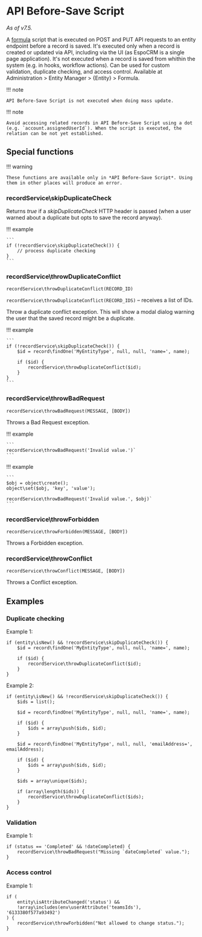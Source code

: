 # API Before-Save Script

*As of v7.5.*

A [formula](formula.md) script that is executed on POST and PUT API requests to an entity endpoint before a record is saved.
It's executed only when a record is created or updated via API, including via the UI (as EspoCRM is a single page application). It's not executed when a record is saved from whithin the system (e.g. in hooks, workflow actions).
Can be used for custom validation, duplicate checking, and access control. Available at Administration > Entity Manager > {Entity} > Formula.

!!! note

    API Before-Save Script is not executed when doing mass update.

!!! note

    Avoid accessing related records in API Before-Save Script using a dot (e.g. `account.assignedUserId`). When the script is executed, the relation can be not yet established.

## Special functions

!!! warning

    These functions are available only in *API Before-Save Script*. Using them in other places will produce an error.

### recordService\skipDuplicateCheck

Returns *true* if a *skipDuplicateCheck* HTTP header is passed (when a user warned about a duplicate but opts to save the record anyway).

!!! example

    ```
    if (!recordService\skipDuplicateCheck()) {
        // process duplicate checking
    }
    ```

### recordService\throwDuplicateConflict

`recordService\throwDuplicateConflict(RECORD_ID)`

`recordService\throwDuplicateConflict(RECORD_IDS)` – receives a list of IDs.

Throw a duplicate conflict exception. This will show a modal dialog warning the user that the saved record
might be a duplicate.

!!! example

    ```
    if (!recordService\skipDuplicateCheck()) {
        $id = record\findOne('MyEntityType', null, null, 'name=', name);

        if ($id) {
            recordService\throwDuplicateConflict($id);
        }
    }
    ```

### recordService\throwBadRequest

`recordService\throwBadRequest(MESSAGE, [BODY])`

Throws a Bad Request exception.

!!! example

    ```
    recordService\throwBadRequest('Invalid value.')`
    ```

!!! example

    ```
    $obj = object\create();
    object\set($obj, 'key', 'value');

    recordService\throwBadRequest('Invalid value.', $obj)`
    ```

### recordService\throwForbidden

`recordService\throwForbidden(MESSAGE, [BODY])`

Throws a Forbidden exception.

### recordService\throwConflict

`recordService\throwConflict(MESSAGE, [BODY])`

Throws a Conflict exception.

## Examples

### Duplicate checking

Example 1:

```
if (entity\isNew() && !recordService\skipDuplicateCheck()) {
    $id = record\findOne('MyEntityType', null, null, 'name=', name);

    if ($id) {
        recordService\throwDuplicateConflict($id);
    }
}
```

Example 2:

```
if (entity\isNew() && !recordService\skipDuplicateCheck()) {
    $ids = list();

    $id = record\findOne('MyEntityType', null, null, 'name=', name);

    if ($id) {
        $ids = array\push($ids, $id);
    }

    $id = record\findOne('MyEntityType', null, null, 'emailAddress=', emailAddress);

    if ($id) {
        $ids = array\push($ids, $id);
    }

    $ids = array\unique($ids);

    if (array\length($ids)) {
        recordService\throwDuplicateConflict($ids);
    }
}
```

### Validation

Example 1:

```
if (status == 'Completed' && !dateCompleted) {
    recordService\throwBadRequest("Missing `dateCompleted` value.");
}
```

### Access control

Example 1:

```
if (
    entity\isAttributeChanged('status') &&
    !array\includes(env\userAttribute('teamsIds'), '6133380f577a93492')
) {
    recordService\throwForbidden("Not allowed to change status.");
}
```

